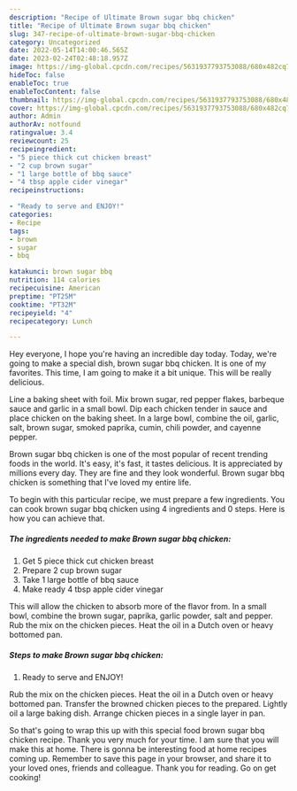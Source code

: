```yaml
---
description: "Recipe of Ultimate Brown sugar bbq chicken"
title: "Recipe of Ultimate Brown sugar bbq chicken"
slug: 347-recipe-of-ultimate-brown-sugar-bbq-chicken
category: Uncategorized
date: 2022-05-14T14:00:46.565Z
date: 2023-02-24T02:48:18.957Z
image: https://img-global.cpcdn.com/recipes/5631937793753088/680x482cq70/brown-sugar-bbq-chicken-recipe-main-photo.jpg
hideToc: false
enableToc: true
enableTocContent: false
thumbnail: https://img-global.cpcdn.com/recipes/5631937793753088/680x482cq70/brown-sugar-bbq-chicken-recipe-main-photo.jpg
cover: https://img-global.cpcdn.com/recipes/5631937793753088/680x482cq70/brown-sugar-bbq-chicken-recipe-main-photo.jpg
author: Admin
authorAv: notfound
ratingvalue: 3.4
reviewcount: 25
recipeingredient:
- "5 piece thick cut chicken breast"
- "2 cup brown sugar"
- "1 large bottle of bbq sauce"
- "4 tbsp apple cider vinegar"
recipeinstructions:

- "Ready to serve and ENJOY!"
categories:
- Recipe
tags:
- brown
- sugar
- bbq

katakunci: brown sugar bbq 
nutrition: 114 calories
recipecuisine: American
preptime: "PT25M"
cooktime: "PT32M"
recipeyield: "4"
recipecategory: Lunch

---
```



Hey everyone, I hope you're having an incredible day today. Today, we're going to make a special dish, brown sugar bbq chicken. It is one of my favorites. This time, I am going to make it a bit unique. This will be really delicious.

Line a baking sheet with foil. Mix brown sugar, red pepper flakes, barbeque sauce and garlic in a small bowl. Dip each chicken tender in sauce and place chicken on the baking sheet. In a large bowl, combine the oil, garlic, salt, brown sugar, smoked paprika, cumin, chili powder, and cayenne pepper.

Brown sugar bbq chicken is one of the most popular of recent trending foods in the world. It's easy, it's fast, it tastes delicious. It is appreciated by millions every day. They are fine and they look wonderful. Brown sugar bbq chicken is something that I've loved my entire life.


To begin with this particular recipe, we must prepare a few ingredients. You can cook brown sugar bbq chicken using 4 ingredients and 0 steps. Here is how you can achieve that.

<!--inarticleads1-->

##### The ingredients needed to make Brown sugar bbq chicken:

1. Get 5 piece thick cut chicken breast
1. Prepare 2 cup brown sugar
1. Take 1 large bottle of bbq sauce
1. Make ready 4 tbsp apple cider vinegar


This will allow the chicken to absorb more of the flavor from. In a small bowl, combine the brown sugar, paprika, garlic powder, salt and pepper. Rub the mix on the chicken pieces. Heat the oil in a Dutch oven or heavy bottomed pan. 

<!--inarticleads2-->

##### Steps to make Brown sugar bbq chicken:


1. Ready to serve and ENJOY!

Rub the mix on the chicken pieces. Heat the oil in a Dutch oven or heavy bottomed pan. Transfer the browned chicken pieces to the prepared. Lightly oil a large baking dish. Arrange chicken pieces in a single layer in pan. 

So that's going to wrap this up with this special food brown sugar bbq chicken recipe. Thank you very much for your time. I am sure that you will make this at home. There is gonna be interesting food at home recipes coming up. Remember to save this page in your browser, and share it to your loved ones, friends and colleague. Thank you for reading. Go on get cooking!
